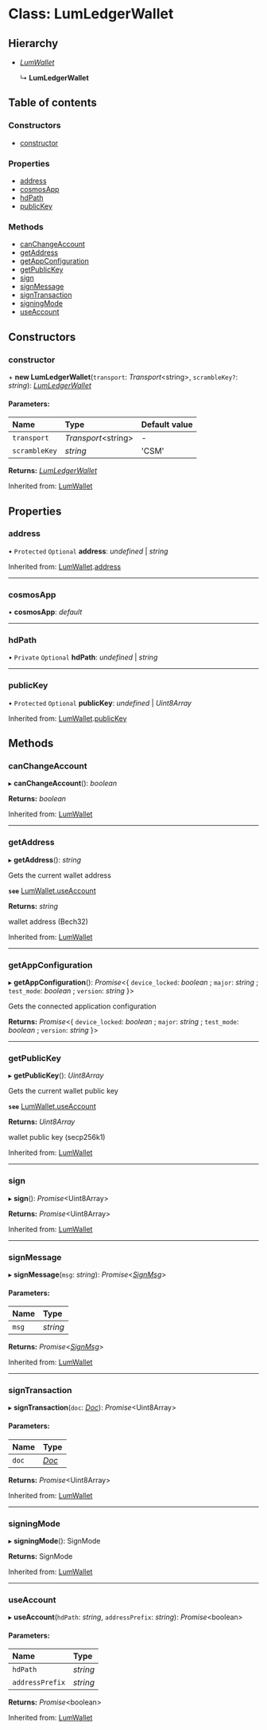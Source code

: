 # Class: LumLedgerWallet

## Hierarchy

* [*LumWallet*](lumwallet.md)

  ↳ **LumLedgerWallet**

## Table of contents

### Constructors

- [constructor](lumledgerwallet.md#constructor)

### Properties

- [address](lumledgerwallet.md#address)
- [cosmosApp](lumledgerwallet.md#cosmosapp)
- [hdPath](lumledgerwallet.md#hdpath)
- [publicKey](lumledgerwallet.md#publickey)

### Methods

- [canChangeAccount](lumledgerwallet.md#canchangeaccount)
- [getAddress](lumledgerwallet.md#getaddress)
- [getAppConfiguration](lumledgerwallet.md#getappconfiguration)
- [getPublicKey](lumledgerwallet.md#getpublickey)
- [sign](lumledgerwallet.md#sign)
- [signMessage](lumledgerwallet.md#signmessage)
- [signTransaction](lumledgerwallet.md#signtransaction)
- [signingMode](lumledgerwallet.md#signingmode)
- [useAccount](lumledgerwallet.md#useaccount)

## Constructors

### constructor

\+ **new LumLedgerWallet**(`transport`: *Transport*<string\>, `scrambleKey?`: *string*): [*LumLedgerWallet*](lumledgerwallet.md)

#### Parameters:

Name | Type | Default value |
:------ | :------ | :------ |
`transport` | *Transport*<string\> | - |
`scrambleKey` | *string* | 'CSM' |

**Returns:** [*LumLedgerWallet*](lumledgerwallet.md)

Inherited from: [LumWallet](lumwallet.md)

## Properties

### address

• `Protected` `Optional` **address**: *undefined* \| *string*

Inherited from: [LumWallet](lumwallet.md).[address](lumwallet.md#address)

___

### cosmosApp

• **cosmosApp**: *default*

___

### hdPath

• `Private` `Optional` **hdPath**: *undefined* \| *string*

___

### publicKey

• `Protected` `Optional` **publicKey**: *undefined* \| *Uint8Array*

Inherited from: [LumWallet](lumwallet.md).[publicKey](lumwallet.md#publickey)

## Methods

### canChangeAccount

▸ **canChangeAccount**(): *boolean*

**Returns:** *boolean*

Inherited from: [LumWallet](lumwallet.md)

___

### getAddress

▸ **getAddress**(): *string*

Gets the current wallet address

**`see`** [LumWallet.useAccount](lumwallet.md#useaccount)

**Returns:** *string*

wallet address (Bech32)

Inherited from: [LumWallet](lumwallet.md)

___

### getAppConfiguration

▸ **getAppConfiguration**(): *Promise*<{ `device_locked`: *boolean* ; `major`: *string* ; `test_mode`: *boolean* ; `version`: *string*  }\>

Gets the connected application configuration

**Returns:** *Promise*<{ `device_locked`: *boolean* ; `major`: *string* ; `test_mode`: *boolean* ; `version`: *string*  }\>

___

### getPublicKey

▸ **getPublicKey**(): *Uint8Array*

Gets the current wallet public key

**`see`** [LumWallet.useAccount](lumwallet.md#useaccount)

**Returns:** *Uint8Array*

wallet public key (secp256k1)

Inherited from: [LumWallet](lumwallet.md)

___

### sign

▸ **sign**(): *Promise*<Uint8Array\>

**Returns:** *Promise*<Uint8Array\>

Inherited from: [LumWallet](lumwallet.md)

___

### signMessage

▸ **signMessage**(`msg`: *string*): *Promise*<[*SignMsg*](../interfaces/lumtypes.signmsg.md)\>

#### Parameters:

Name | Type |
:------ | :------ |
`msg` | *string* |

**Returns:** *Promise*<[*SignMsg*](../interfaces/lumtypes.signmsg.md)\>

Inherited from: [LumWallet](lumwallet.md)

___

### signTransaction

▸ **signTransaction**(`doc`: [*Doc*](../interfaces/lumtypes.doc.md)): *Promise*<Uint8Array\>

#### Parameters:

Name | Type |
:------ | :------ |
`doc` | [*Doc*](../interfaces/lumtypes.doc.md) |

**Returns:** *Promise*<Uint8Array\>

Inherited from: [LumWallet](lumwallet.md)

___

### signingMode

▸ **signingMode**(): SignMode

**Returns:** SignMode

Inherited from: [LumWallet](lumwallet.md)

___

### useAccount

▸ **useAccount**(`hdPath`: *string*, `addressPrefix`: *string*): *Promise*<boolean\>

#### Parameters:

Name | Type |
:------ | :------ |
`hdPath` | *string* |
`addressPrefix` | *string* |

**Returns:** *Promise*<boolean\>

Inherited from: [LumWallet](lumwallet.md)
